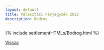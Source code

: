 ```yaml
---
layout: default
title: Választási névjegyzék 2022
description: Bodrog
---
```


{% include settlementHTMLs/Bodrog.html %}

[Vissza](./)